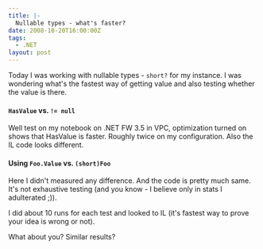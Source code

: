 ```yaml
---
title: |-
  Nullable types - what's faster?
date: 2008-10-20T16:00:00Z
tags:
  - .NET
layout: post
---
```

Today I was working with nullable types - `short?` for my instance. I was wondering what's the fastest way of getting value and also testing whether the value is there.

#### `HasValue` vs. `!= null`

Well test on my notebook on .NET FW 3.5 in VPC, optimization turned on shows that HasValue is faster. Roughly twice on my configuration. Also the IL code looks different.

#### Using `Foo.Value` vs. `(short)Foo`

Here I didn't measured any difference. And the code is pretty much same. It's not exhaustive testing (and you know - I believe only in stats I adulterated ;)).

I did about 10 runs for each test and looked to IL (it's fastest way to prove your idea is wrong or not). 

What about you? Similar results?